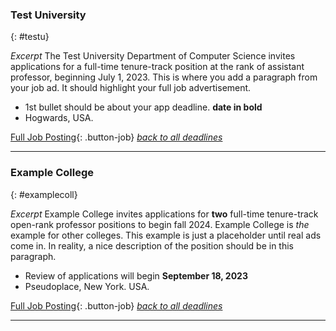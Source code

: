 
### Test University
{: #testu}

_Excerpt_ The Test University Department of Computer Science invites applications for a full-time tenure-track position at the rank of assistant professor, beginning July 1, 2023. This is where you add a paragraph from your job ad. It should highlight your full job advertisement. 

- 1st bullet should be about your app deadline. **date in bold**
- Hogwards, USA. 

[Full Job Posting](https://dl.acm.org/doi/10.1145/3408877.3432512){: .button-job} 
[_back to all deadlines_](#deadlines)

------------

### Example College
{: #examplecoll}

_Excerpt_ Example College invites applications for **two** full-time tenure-track open-rank professor positions to begin fall 2024. Example College is _the_ example for other colleges. This example is just a placeholder until real ads come in. In reality, a nice description of the position should be in this paragraph. 

- Review of applications will begin **September 18, 2023**
- Pseudoplace, New York. USA.

[Full Job Posting](https://dl.acm.org/doi/10.1145/3408877.3432512){: .button-job}
[_back to all deadlines_](#deadlines)

------------
